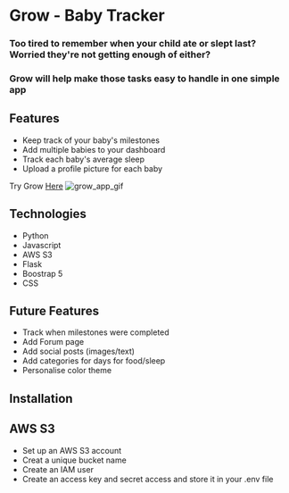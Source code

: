 # Grow - Baby Tracker
### Too tired to remember when your child ate or slept last? Worried they're not getting enough of either?
### Grow will help make those tasks easy to handle in one simple app

## Features
- Keep track of your baby's milestones
- Add multiple babies to your dashboard
- Track each baby's average sleep
- Upload a profile picture for each baby

Try Grow [Here](https://mysterious-waters-13860.herokuapp.com/)
![grow_app_gif](https://user-images.githubusercontent.com/96599667/167231081-ac9c034d-e280-4a90-84eb-0850538051bc.gif)

## Technologies
- Python
- Javascript
- AWS S3
- Flask
- Boostrap 5
- CSS


## Future Features
- Track when milestones were completed
- Add Forum page
- Add social posts (images/text)
- Add categories for days for food/sleep
- Personalise color theme

## Installation

## AWS S3
- Set up an AWS S3 account
- Creat a unique bucket name
- Create an IAM user
- Create an access key and secret access and store it in your .env file
